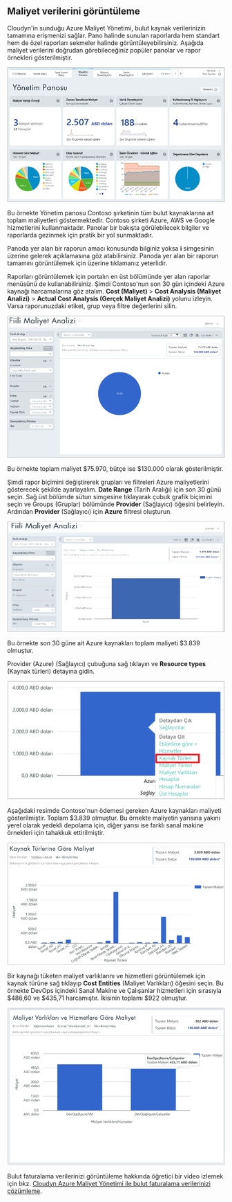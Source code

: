 ## <a name="view-cost-data"></a>Maliyet verilerini görüntüleme

Cloudyn'in sunduğu Azure Maliyet Yönetimi, bulut kaynak verilerinizin tamamına erişmenizi sağlar. Pano halinde sunulan raporlarda hem standart hem de özel raporları sekmeler halinde görüntüleyebilirsiniz. Aşağıda maliyet verilerini doğrudan görebileceğiniz popüler panolar ve rapor örnekleri gösterilmiştir.

![Yönetim panosu](./media/cost-management-create-account-view-data/mgt-dash.png)

Bu örnekte Yönetim panosu Contoso şirketinin tüm bulut kaynaklarına ait toplam maliyetleri göstermektedir. Contoso şirketi Azure, AWS ve Google hizmetlerini kullanmaktadır. Panolar bir bakışta görülebilecek bilgiler ve raporlarda gezinmek için pratik bir yol sunmaktadır.  

Panoda yer alan bir raporun amacı konusunda bilginiz yoksa **i** simgesinin üzerine gelerek açıklamasına göz atabilirsiniz. Panoda yer alan bir raporun tamamını görüntülemek için üzerine tıklamanız yeterlidir.

Raporları görüntülemek için portalın en üst bölümünde yer alan raporlar menüsünü de kullanabilirsiniz. Şimdi Contoso'nun son 30 gün içindeki Azure kaynağı harcamalarına göz atalım. **Cost (Maliyet)** > **Cost Analysis (Maliyet Analizi)** > **Actual Cost Analysis (Gerçek Maliyet Analizi)** yolunu izleyin. Varsa raporunuzdaki etiket, grup veya filtre değerlerini silin.

![Gerçek Maliyet Analizi](./media/cost-management-create-account-view-data/actual-cost-01.png)

Bu örnekte toplam maliyet $75.970, bütçe ise $130.000 olarak gösterilmiştir.

Şimdi rapor biçimini değiştirerek grupları ve filtreleri Azure maliyetlerini gösterecek şekilde ayarlayalım. **Date Range** (Tarih Aralığı) için son 30 günü seçin. Sağ üst bölümde sütun simgesine tıklayarak çubuk grafik biçimini seçin ve Groups (Gruplar) bölümünde **Provider** (Sağlayıcı) öğesini belirleyin. Ardından **Provider** (Sağlayıcı) için **Azure** filtresi oluşturun.

![Filtrelenmiş Gerçek Maliyet Analizi](./media/cost-management-create-account-view-data/actual-cost-02.png)

Bu örnekte son 30 güne ait Azure kaynakları toplam maliyeti $3.839 olmuştur.

Provider (Azure) (Sağlayıcı) çubuğuna sağ tıklayın ve **Resource types** (Kaynak türleri) detayına gidin.

![detaya gitme](./media/cost-management-create-account-view-data/actual-cost-03.png)

Aşağıdaki resimde Contoso'nun ödemesi gereken Azure kaynakları maliyeti gösterilmiştir. Toplam $3.839 olmuştur. Bu örnekte maliyetin yarısına yakını yerel olarak yedekli depolama için, diğer yarısı ise farklı sanal makine örnekleri için tahakkuk ettirilmiştir.

![kaynak türleri](./media/cost-management-create-account-view-data/actual-cost-04.png)

Bir kaynağı tüketen maliyet varlıklarını ve hizmetleri görüntülemek için kaynak türüne sağ tıklayıp **Cost Entities** (Maliyet Varlıkları) öğesini seçin. Bu örnekte DevOps içindeki Sanal Makine ve Çalışanlar hizmetleri için sırasıyla $486,60 ve $435,71 harcamıştır. İkisinin toplamı $922 olmuştur.

![maliyet varlıkları ve hizmetler](./media/cost-management-create-account-view-data/actual-cost-05.png)

Bulut faturalama verilerinizi görüntüleme hakkında öğretici bir video izlemek için bkz. [Cloudyn Azure Maliyet Yönetimi ile bulut faturalama verilerinizi çözümleme](https://youtu.be/G0pvI3iLH-Y).
